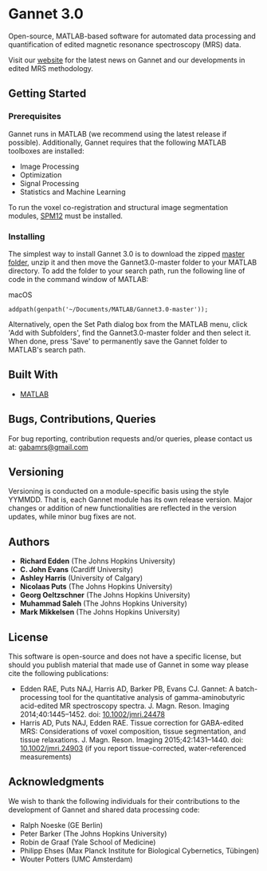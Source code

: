 # Gannet 3.0

Open-source, MATLAB-based software for automated data processing and quantification of edited magnetic resonance spectroscopy (MRS) data.

Visit our [website](http://www.gabamrs.com/) for the latest news on Gannet and our developments in edited MRS methodology.

## Getting Started

### Prerequisites

Gannet runs in MATLAB (we recommend using the latest release if possible). Additionally, Gannet requires that the following MATLAB toolboxes are installed:

* Image Processing
* Optimization
* Signal Processing
* Statistics and Machine Learning

To run the voxel co-registration and structural image segmentation modules, [SPM12](https://www.fil.ion.ucl.ac.uk/spm/software/spm12/) must be installed.

### Installing

The simplest way to install Gannet 3.0 is to download the zipped [master folder](https://github.com/richardedden/Gannet3.0/archive/master.zip), unzip it and then move the Gannet3.0-master folder to your MATLAB directory. To add the folder to your search path, run the following line of code in the command window of MATLAB:

macOS
```
addpath(genpath('~/Documents/MATLAB/Gannet3.0-master'));
```

Alternatively, open the Set Path dialog box from the MATLAB menu, click 'Add with Subfolders', find the Gannet3.0-master folder and then select it. When done, press 'Save' to permanently save the Gannet folder to MATLAB's search path.

## Built With

* [MATLAB](https://www.mathworks.com/products/matlab.html)

## Bugs, Contributions, Queries

For bug reporting, contribution requests and/or queries, please contact us at: gabamrs@gmail.com

## Versioning

Versioning is conducted on a module-specific basis using the style YYMMDD. That is, each Gannet module has its own release version. Major changes or addition of new functionalities are reflected in the version updates, while minor bug fixes are not.

## Authors

* **Richard Edden** (The Johns Hopkins University)
* **C. John Evans** (Cardiff University)
* **Ashley Harris** (University of Calgary)
* **Nicolaas Puts** (The Johns Hopkins University)
* **Georg Oeltzschner** (The Johns Hopkins University)
* **Muhammad Saleh** (The Johns Hopkins University)
* **Mark Mikkelsen** (The Johns Hopkins University)

## License

This software is open-source and does not have a specific license, but should you publish material that made use of Gannet in some way please cite the following publications:

* Edden RAE, Puts NAJ, Harris AD, Barker PB, Evans CJ. Gannet: A batch-processing tool for the quantitative analysis of gamma-aminobutyric acid-edited MR spectroscopy spectra. J. Magn. Reson. Imaging 2014;40:1445–1452. doi: [10.1002/jmri.24478](http://doi.wiley.com/10.1002/jmri.24478)
* Harris AD, Puts NAJ, Edden RAE. Tissue correction for GABA-edited MRS: Considerations of voxel composition, tissue segmentation, and tissue relaxations. J. Magn. Reson. Imaging 2015;42:1431–1440. doi: [10.1002/jmri.24903](http://doi.wiley.com/10.1002/jmri.24903) (if you report tissue-corrected, water-referenced measurements)

## Acknowledgments

We wish to thank the following individuals for their contributions to the development of Gannet and shared data processing code:

* Ralph Noeske (GE Berlin)
* Peter Barker (The Johns Hopkins University)
* Robin de Graaf (Yale School of Medicine)
* Philipp Ehses (Max Planck Institute for Biological Cybernetics, Tübingen)
* Wouter Potters (UMC Amsterdam)
